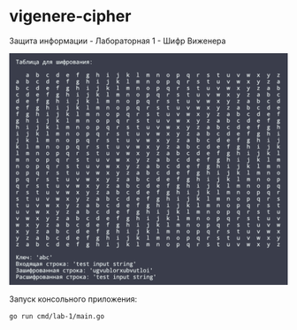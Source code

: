 # vigenere-cipher
Защита информации - Лабораторная 1 - Шифр Виженера

![image](image.png)


Запуск консольного приложения:
```
go run cmd/lab-1/main.go
```